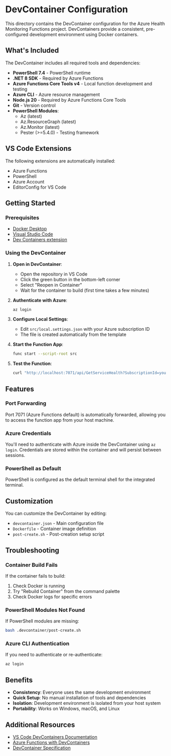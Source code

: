 # DevContainer Configuration

This directory contains the DevContainer configuration for the Azure Health Monitoring Functions project. DevContainers provide a consistent, pre-configured development environment using Docker containers.

## What's Included

The DevContainer includes all required tools and dependencies:

- **PowerShell 7.4** - PowerShell runtime
- **.NET 8 SDK** - Required by Azure Functions
- **Azure Functions Core Tools v4** - Local function development and testing
- **Azure CLI** - Azure resource management
- **Node.js 20** - Required by Azure Functions Core Tools
- **Git** - Version control
- **PowerShell Modules**:
  - Az (latest)
  - Az.ResourceGraph (latest)
  - Az.Monitor (latest)
  - Pester (>=5.4.0) - Testing framework

## VS Code Extensions

The following extensions are automatically installed:
- Azure Functions
- PowerShell
- Azure Account
- EditorConfig for VS Code

## Getting Started

### Prerequisites

- [Docker Desktop](https://www.docker.com/products/docker-desktop)
- [Visual Studio Code](https://code.visualstudio.com/)
- [Dev Containers extension](https://marketplace.visualstudio.com/items?itemName=ms-vscode-remote.remote-containers)

### Using the DevContainer

1. **Open in DevContainer**:
   - Open the repository in VS Code
   - Click the green button in the bottom-left corner
   - Select "Reopen in Container"
   - Wait for the container to build (first time takes a few minutes)

2. **Authenticate with Azure**:
   ```bash
   az login
   ```

3. **Configure Local Settings**:
   - Edit `src/local.settings.json` with your Azure subscription ID
   - The file is created automatically from the template

4. **Start the Function App**:
   ```bash
   func start --script-root src
   ```

5. **Test the Function**:
   ```bash
   curl "http://localhost:7071/api/GetServiceHealth?SubscriptionId=your-subscription-id"
   ```

## Features

### Port Forwarding

Port 7071 (Azure Functions default) is automatically forwarded, allowing you to access the function app from your host machine.

### Azure Credentials

You'll need to authenticate with Azure inside the DevContainer using `az login`. Credentials are stored within the container and will persist between sessions.

### PowerShell as Default

PowerShell is configured as the default terminal shell for the integrated terminal.

## Customization

You can customize the DevContainer by editing:
- `devcontainer.json` - Main configuration file
- `Dockerfile` - Container image definition
- `post-create.sh` - Post-creation setup script

## Troubleshooting

### Container Build Fails

If the container fails to build:
1. Check Docker is running
2. Try "Rebuild Container" from the command palette
3. Check Docker logs for specific errors

### PowerShell Modules Not Found

If PowerShell modules are missing:
```bash
bash .devcontainer/post-create.sh
```

### Azure CLI Authentication

If you need to authenticate or re-authenticate:
```bash
az login
```

## Benefits

- **Consistency**: Everyone uses the same development environment
- **Quick Setup**: No manual installation of tools and dependencies
- **Isolation**: Development environment is isolated from your host system
- **Portability**: Works on Windows, macOS, and Linux

## Additional Resources

- [VS Code DevContainers Documentation](https://code.visualstudio.com/docs/devcontainers/containers)
- [Azure Functions with DevContainers](https://docs.microsoft.com/en-us/azure/azure-functions/functions-develop-vs-code?tabs=csharp#development-container)
- [DevContainer Specification](https://containers.dev/)
